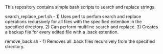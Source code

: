 This repository contains simple bash scripts to search and replace strings.

search_replace_perl.sh -
	1) Uses perl to perfom search and replace operations recursively for all files with the specified extention in the specified directory.
	2) Can perform multiline search and replace.
	3) Creates a backup file for every edited file with a .back extention.

remove_back.sh -
	1) Removes all .back files recursively from the specified directory.
